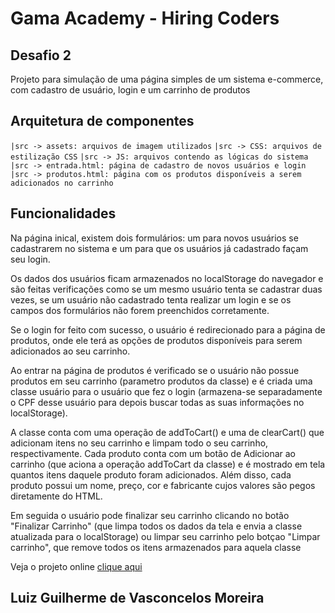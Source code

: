# Gama Academy - Hiring Coders
## Desafio 2

Projeto para simulação de uma página simples de um sistema e-commerce, com cadastro de usuário, login e um carrinho de produtos 

## Arquitetura de componentes

`|src -> assets: arquivos de imagem utilizados`
`|src -> CSS: arquivos de estilização CSS`
`|src -> JS: arquivos contendo as lógicas do sistema`
`|src -> entrada.html: página de cadastro de novos usuários e login`
`|src -> produtos.html: página com os produtos disponíveis a serem adicionados no carrinho`

## Funcionalidades

Na página inical, existem dois formulários: um para novos usuários se cadastrarem no sistema e um para que os usuários já cadastrado façam seu login. 

Os dados dos usuários ficam armazenados no localStorage do navegador e são feitas verificações como se um mesmo usuário tenta se cadastrar duas vezes, se um usuário não cadastrado tenta realizar um login e se os campos dos formulários não forem preenchidos corretamente. 

Se o login for feito com sucesso, o usuário é redirecionado para a página de produtos, onde ele terá as opções de produtos disponíveis para serem adicionados ao seu carrinho. 

Ao entrar na página de produtos é verificado se o usuário não possue produtos em seu carrinho (parametro produtos da classe) e é criada uma classe usuário para o usuário que fez o login (armazena-se separadamente o CPF desse usuário para depois buscar todas as suas informações no localStorage). 

A classe conta com uma operação de addToCart() e uma de clearCart() que adicionam itens no seu carrinho e limpam todo o seu carrinho, respectivamente. Cada produto conta com um botão de Adicionar ao carrinho (que aciona a operação addToCart da classe) e é mostrado em tela quantos itens daquele produto foram adicionados. Além disso, cada produto possui um nome, preço, cor e fabricante cujos valores são pegos diretamente do HTML.

Em seguida o usuário pode finalizar seu carrinho clicando no botão "Finalizar Carrinho" (que limpa todos os dados da tela e envia a classe atualizada para o localStorage) ou limpar seu carrinho pelo botçao "Limpar carrinho", que remove todos os itens armazenados para aquela classe 

Veja o projeto online [clique aqui](https://simulador-sistema-inventario.netlify.app/)

## Luiz Guilherme de Vasconcelos Moreira